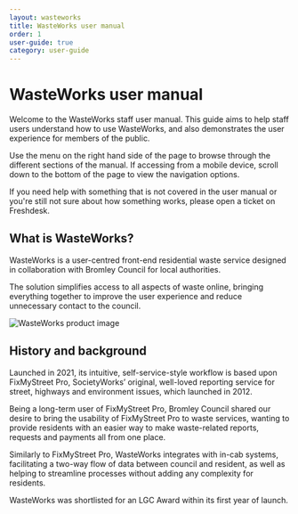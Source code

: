 ```yaml
---
layout: wasteworks
title: WasteWorks user manual
order: 1
user-guide: true
category: user-guide
---
```


# WasteWorks user manual

Welcome to the WasteWorks staff user manual. This guide aims to help staff users understand how to use WasteWorks, and also demonstrates the user experience for members of the public.

Use the menu on the right hand side of the page to browse through the different sections of the manual. If accessing from a mobile device, scroll down to the bottom of the page to view the navigation options.

If you need help with something that is not covered in the user manual or you're still not sure about how something works, please open a ticket on Freshdesk.

## What is WasteWorks?

WasteWorks is a user-centred front-end residential waste service designed in collaboration with Bromley Council for local authorities.

The solution simplifies access to all aspects of waste online, bringing everything together to improve the user experience and reduce unnecessary contact to the council.

<img alt="WasteWorks product image" src="/assets/img/ww-user-guide/WasteWorks-product-graphic.png" class="admin-screenshot" />

## History and background

Launched in 2021, its intuitive, self-service-style workflow is based upon FixMyStreet Pro, SocietyWorks’ original, well-loved reporting service for street, highways and environment issues, which launched in 2012.

Being a long-term user of FixMyStreet Pro, Bromley Council shared our desire to bring the usability of FixMyStreet Pro to waste services, wanting to provide residents with an easier way to make waste-related reports, requests and payments all from one place.

Similarly to FixMyStreet Pro, WasteWorks integrates with in-cab systems, facilitating a two-way flow of data between council and resident, as well as helping to streamline processes without adding any complexity for residents.

WasteWorks was shortlisted for an LGC Award within its first year of launch.
